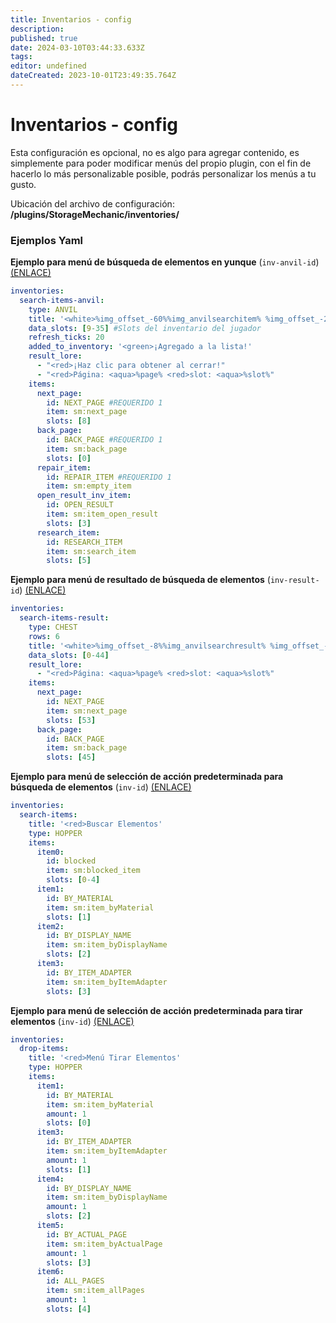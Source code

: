 ```yaml
---
title: Inventarios - config
description: 
published: true
date: 2024-03-10T03:44:33.633Z
tags: 
editor: undefined
dateCreated: 2023-10-01T23:49:35.764Z
---
```


# **Inventarios - config**

Esta configuración es opcional, no es algo para agregar contenido, es simplemente para poder modificar menús del propio plugin, con el fin de hacerlo lo más personalizable posible, podrás personalizar los menús a tu gusto.

Ubicación del archivo de configuración: **/plugins/StorageMechanic/inventories/**

### Ejemplos Yaml


**Ejemplo para menú de búsqueda de elementos en yunque** (`inv-anvil-id`) [(ENLACE)](https://wiki.techmc.es/storagemechanics/config/item-interfaces#properties)

```yml
inventories:
  search-items-anvil:
    type: ANVIL
    title: '<white>%img_offset_-60%%img_anvilsearchitem% %img_offset_-200%Buscar elementos'
    data_slots: [9-35] #Slots del inventario del jugador
    refresh_ticks: 20
    added_to_inventory: '<green>¡Agregado a la lista!'
    result_lore:
      - "<red>¡Haz clic para obtener al cerrar!" 
      - "<red>Página: <aqua>%page% <red>slot: <aqua>%slot%"
    items:
      next_page:
        id: NEXT_PAGE #REQUERIDO 1
        item: sm:next_page
        slots: [8]
      back_page:
        id: BACK_PAGE #REQUERIDO 1
        item: sm:back_page
        slots: [0]
      repair_item:
        id: REPAIR_ITEM #REQUERIDO 1
        item: sm:empty_item
      open_result_inv_item:
        id: OPEN_RESULT
        item: sm:item_open_result
        slots: [3]
      research_item:
        id: RESEARCH_ITEM
        item: sm:search_item
        slots: [5]
```

**Ejemplo para menú de resultado de búsqueda de elementos** (`inv-result-id`) [(ENLACE)](https://wiki.techmc.es/storagemechanics/config/item-interfaces#properties)

```yml
inventories:
  search-items-result:
    type: CHEST
    rows: 6
    title: '<white>%img_offset_-8%%img_anvilsearchresult% %img_offset_-252%Resultado de búsqueda:'
    data_slots: [0-44]
    result_lore: 
      - "<red>Página: <aqua>%page% <red>slot: <aqua>%slot%"
    items:
      next_page:
        id: NEXT_PAGE
        item: sm:next_page
        slots: [53]
      back_page:
        id: BACK_PAGE
        item: sm:back_page
        slots: [45]
```

**Ejemplo para menú de selección de acción predeterminada para búsqueda de elementos** (`inv-id`) [(ENLACE)](https://wiki.techmc.es/storagemechanics/config/item-interfaces#properties)

```yml
inventories:
  search-items:
    title: '<red>Buscar Elementos'
    type: HOPPER
    items:
      item0:
        id: blocked
        item: sm:blocked_item
        slots: [0-4]
      item1:
        id: BY_MATERIAL
        item: sm:item_byMaterial
        slots: [1]
      item2:
        id: BY_DISPLAY_NAME 
        item: sm:item_byDisplayName
        slots: [2]
      item3:
        id: BY_ITEM_ADAPTER
        item: sm:item_byItemAdapter
        slots: [3]
```

**Ejemplo para menú de selección de acción predeterminada para tirar elementos** (`inv-id`) [(ENLACE)](https://wiki.techmc.es/en/storagemechanics/config/item-interfaces#drop-items)

```yml
inventories:
  drop-items:
    title: '<red>Menú Tirar Elementos'
    type: HOPPER
    items:
      item1:
        id: BY_MATERIAL
        item: sm:item_byMaterial
        amount: 1
        slots: [0]
      item3:
        id: BY_ITEM_ADAPTER
        item: sm:item_byItemAdapter
        amount: 1
        slots: [1]
      item4:
        id: BY_DISPLAY_NAME 
        item: sm:item_byDisplayName
        amount: 1
        slots: [2]
      item5:
        id: BY_ACTUAL_PAGE 
        item: sm:item_byActualPage
        amount: 1
        slots: [3]
      item6:
        id: ALL_PAGES
        item: sm:item_allPages
        amount: 1
        slots: [4]
```